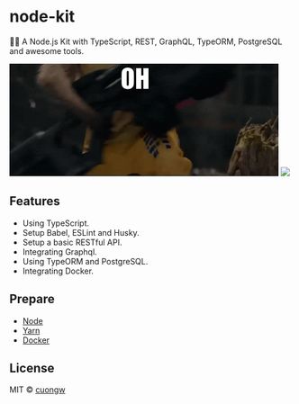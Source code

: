 # node-kit

🐢🚀 A Node.js Kit with TypeScript, REST, GraphQL, TypeORM, PostgreSQL and awesome tools.

<p>
  <img src='./images/rocket-raccoon.gif' height=200 />
  <img src='./images/joker.gif' height=200 />
</p>

## Features

- Using TypeScript.
- Setup Babel, ESLint and Husky.
- Setup a basic RESTful API.
- Integrating Graphql.
- Using TypeORM and PostgreSQL.
- Integrating Docker.

## Prepare

- [Node](https://nodejs.org/en/)
- [Yarn](https://yarnpkg.com/en/)
- [Docker](https://phoenixnap.com/kb/how-to-install-docker-on-ubuntu-18-04)

## License

MIT © [cuongw](https://github.com/cuongw)
